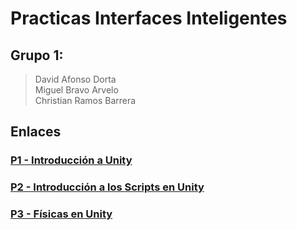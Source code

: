 # Practicas Interfaces Inteligentes
## Grupo 1:
> David Afonso Dorta          
> Miguel Bravo Arvelo          
> Christian Ramos Barrera

## Enlaces
### [P1 - Introducción a Unity](https://github.com/alu0100886306/P1-Introduccion_unity)
### [P2 - Introducción a los Scripts en Unity](https://github.com/davafons/P2-Introduccion-Scripts)
### [P3 - Físicas en Unity](https://github.com/alu0100886306/P3-Fisicas-Unity)
